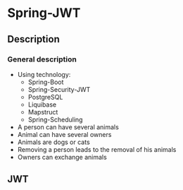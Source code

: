 # Spring-JWT

## Description

### General description

* Using technology:
  * Spring-Boot 
  * Spring-Security-JWT 
  * PostgreSQL 
  * Liquibase 
  * Mapstruct
  * Spring-Scheduling
* A person can have several animals
* Animal can have several owners
* Animals are dogs or cats
* Removing a person leads to the removal of his animals
* Owners can exchange animals


## JWT
